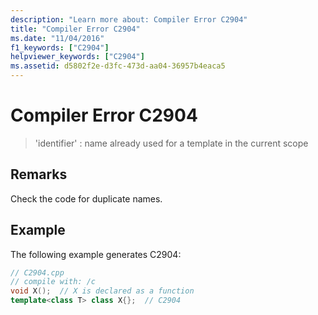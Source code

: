 ```yaml
---
description: "Learn more about: Compiler Error C2904"
title: "Compiler Error C2904"
ms.date: "11/04/2016"
f1_keywords: ["C2904"]
helpviewer_keywords: ["C2904"]
ms.assetid: d5802f2e-d3fc-473d-aa04-36957b4eaca5
---
```

# Compiler Error C2904

> 'identifier' : name already used for a template in the current scope

## Remarks

Check the code for duplicate names.

## Example

The following example generates C2904:

```cpp
// C2904.cpp
// compile with: /c
void X();  // X is declared as a function
template<class T> class X{};  // C2904
```
